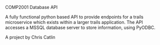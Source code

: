 COMP2001 Database API

A fully functional python based API to provide endpoints for a trails microservice which exists within a larger trails application.
The API accesses a MSSQL database server to store information, using PyODBC.

A project by Chris Catlin
